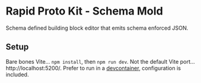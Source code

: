 # Rapid Proto Kit - Schema Mold

Schema defined building block editor that emits schema enforced JSON.

## Setup

Bare bones Vite... `npm install`, then `npm run dev`. Not the default Vite port... http://localhost:5200/. Prefer to run in a [devcontainer](https://code.visualstudio.com/docs/devcontainers/containers), configuration is included.
